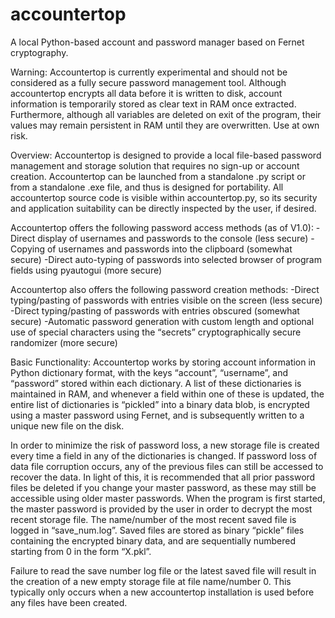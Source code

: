 # accountertop

A local Python-based account and password manager based on Fernet cryptography.

Warning:
Accountertop is currently experimental and should not be considered as a fully secure password management tool. Although accountertop encrypts all data before it is written to disk, account information is temporarily stored as clear text in RAM once extracted. Furthermore, although all variables are deleted on exit of the program, their values may remain persistent in RAM until they are overwritten. Use at own risk.

Overview:
Accountertop is designed to provide a local file-based password management and storage solution that requires no sign-up or account creation. Accountertop can be launched from a standalone .py script or from a standalone .exe file, and thus is designed for portability. All accountertop source code is visible within accountertop.py, so its security and application suitability can be directly inspected by the user, if desired.

Accountertop offers the following password access methods (as of V1.0):
-Direct display of usernames and passwords to the console (less secure)
-Copying of usernames and passwords into the clipboard (somewhat secure)
-Direct auto-typing of passwords into selected browser of program fields using pyautogui (more secure)

Accountertop also offers the following password creation methods:
-Direct typing/pasting of passwords with entries visible on the screen (less secure)
-Direct typing/pasting of passwords with entries obscured (somewhat secure)
-Automatic password generation with custom length and optional use of special characters using the “secrets” cryptographically secure randomizer (more secure)

Basic Functionality:
Accountertop works by storing account information in Python dictionary format, with the keys “account”, “username”, and “password” stored within each dictionary. A list of these dictionaries is maintained in RAM, and whenever a field within one of these is updated, the entire list of dictionaries is “pickled” into a binary data blob, is encrypted using a master password using Fernet, and is subsequently written to a unique new file on the disk. 

In order to minimize the risk of password loss, a new storage file is created every time a field in any of the dictionaries is changed. If password loss of data file corruption occurs, any of the previous files can still be accessed to recover the data. In light of this, it is recommended that all prior password files be deleted if you change your master password, as these may still be accessible using older master passwords.
When the program is first started, the master password is provided by the user in order to decrypt the most recent storage file. The name/number of the most recent saved file is logged in “save_num.log”. Saved files are stored as binary “pickle” files containing the encrypted binary data, and are sequentially numbered starting from 0 in the form “X.pkl”.

Failure to read the save number log file or the latest saved file will result in the creation of a new empty storage file at file name/number 0. This typically only occurs when a new accountertop installation is used before any files have been created. 

